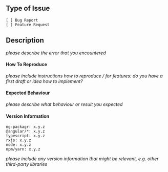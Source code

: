 ## Type of Issue

```
[ ] Bug Report
[ ] Feature Request
```

## Description

_please describe the error that you encountered_


#### How To Reproduce

_please include instructions how to reproduce / for features: do you have a first draft or idea how to implement?_


#### Expected Behaviour

_please describe what behaviour or result you expected_


#### Version Information

```
ng-packagr: x.y.z
@angular/*: x.y.z
typescript: x.y.z
rxjs: x.y.z
node: x.y.z
npm/yarn: x.y.z
```

_please include any version information that might be relevant, e.g. other third-party libraries_
